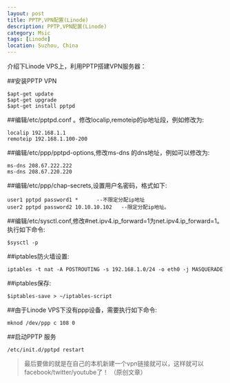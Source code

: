 ```yaml
---
layout: post
title: PPTP,VPN配置(Linode)
description: PPTP,VPN配置(Linode)
category: Msic
tags: [Linode]
location: Suzhou, China
---
```

介绍下Linode VPS上，利用PPTP搭建VPN服务器：

##安装PPTP VPN

    $apt-get update
    $apt-get upgrade
    $apt-get install pptpd
##编辑/etc/pptpd.conf 。修改localip,remoteip的ip地址段，例如修改为:

    localip 192.168.1.1
    remoteip 192.168.1.100-200
##编辑/etc/ppp/pptpd-options,修改ms-dns 的dns地址，例如可以修改为:

    ms-dns 208.67.222.222
    ms-dns 208.67.220.220
##编辑/etc/ppp/chap-secrets,设置用户名密码，格式如下:

    user1 pptpd password1 *      --不限定分配ip地址
    user2 pptpd password2 10.10.10.102   --限定分配ip地址。
##编辑/etc/sysctl.conf,修改#net.ipv4.ip_forward=1为net.ipv4.ip_forward=1。执行如下命令:

    $sysctl -p
##iptables防火墙设置:

    iptables -t nat -A POSTROUTING -s 192.168.1.0/24 -o eth0 -j MASQUERADE
##iptables保存:

    $iptables-save > ~/iptables-script
##由于Linode VPS下没有ppp设备，需要执行如下命令:

    mknod /dev/ppp c 108 0
##启动PPTP 服务

    /etc/init.d/pptpd restart

> 最后要做的就是在自己的本机新建一个vpn链接就可以，这样就可以facebook/twitter/youtube了！ （原创文章）
